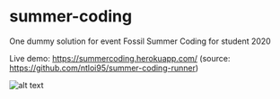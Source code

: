 # summer-coding

One dummy solution for event Fossil Summer Coding for student 2020

Live demo: https://summercoding.herokuapp.com/ (source: https://github.com/ntloi95/summer-coding-runner)

![alt text](https://scontent.fsgn2-5.fna.fbcdn.net/v/t1.6435-9/94815147_1471933189654094_1875173495843848192_n.jpg?_nc_cat=104&ccb=1-3&_nc_sid=730e14&_nc_ohc=6yE_0aehcNIAX83ZOxw&_nc_ht=scontent.fsgn2-5.fna&oh=e7b1d501cd5a2440ae0e8e617c4e48de&oe=60B44182)

